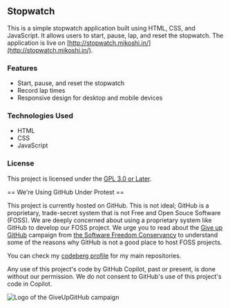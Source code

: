 ## Stopwatch

This is a simple stopwatch application built using HTML, CSS, and JavaScript. It allows users to start, pause, lap, and reset the stopwatch. The application is live on [http://stopwatch.mikoshi.in/](http://stopwatch.mikoshi.in/).

### Features

- Start, pause, and reset the stopwatch
- Record lap times
- Responsive design for desktop and mobile devices

### Technologies Used

- HTML
- CSS
- JavaScript


### License

This project is licensed under the [GPL 3.0 or Later](LICENSE).

== We're Using GitHub Under Protest ==

This project is currently hosted on GitHub.  This is not ideal; GitHub is a
proprietary, trade-secret system that is not Free and Open Souce Software
(FOSS).  We are deeply concerned about using a proprietary system like GitHub
to develop our FOSS project. We urge you to read about the
[Give up GitHub](https://GiveUpGitHub.org) campaign from
[the Software Freedom Conservancy](https://sfconservancy.org) to understand
some of the reasons why GitHub is not a good place to host FOSS projects.

You can check my [codeberg profile](https://codeberg.org/datagonerogue) for my main repositories.

Any use of this project's code by GitHub Copilot, past or present, is done
without our permission.  We do not consent to GitHub's use of this project's
code in Copilot.

![Logo of the GiveUpGitHub campaign](https://sfconservancy.org/static/img/GiveUpGitHub.png)
